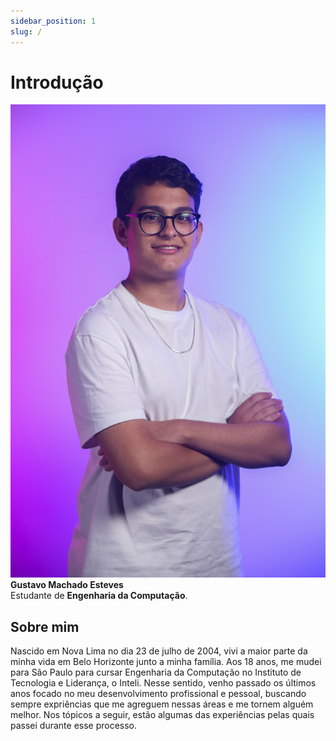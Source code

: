 ```yaml
---
sidebar_position: 1
slug: /
---
```


# Introdução
![Foto do autor](../../static/img/Foto-Gustavo-Esteves.jpg)  
**Gustavo Machado Esteves**  
Estudante de **Engenharia da Computação**.

## Sobre mim
Nascido em Nova Lima no dia 23 de julho de 2004, vivi a maior parte da minha vida em Belo Horizonte junto a minha família. Aos 18 anos, me mudei para São Paulo para cursar Engenharia da Computação no Instituto de Tecnologia e Liderança, o Inteli. Nesse sentido, venho passado os últimos anos focado no meu desenvolvimento profissional e pessoal, buscando sempre expriências que me agreguem nessas áreas e me tornem alguém melhor. Nos tópicos a seguir, estão algumas das experiências pelas quais passei durante esse processo. 



